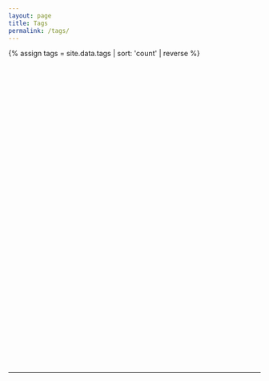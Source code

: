 ```yaml
---
layout: page
title: Tags
permalink: /tags/
---
```


{% assign tags = site.data.tags | sort: 'count' | reverse %}

<div style="height: 600px;" id="tagcloud"> </div>

<hr>

<div id="taglist">
<h3 id="taglisth3"></h3>
</div>

<script>
var words = [
	{% for tag in tags %}
		{text: "{{ tag.name }}",
		weight: {{ tag.count }},
    html: { class: "cloud-word" },
		handlers: {click: function() {
document.getElementById('taglist').innerHTML = '<h3 id="taglisth3">{{ tag.name }} posts</h3>\
<ul class="post-list-compact">\
{% for post in site.posts %} {% for t in post.tags %} {% if t == tag.key %}\
<li> <a class="post-link" href="{{ post.url | prepend: site.baseurl }}">\
{{ post.title }} </a> <span class="post-list-date">\
{{ post.date | date: "%d %b, %Y" }}</span> </li>\
{% endif %} {% endfor %} {% endfor %} </ul>';
		}},
		link: "#taglisth3"
	},
	{% endfor %}
];
$(function() {
	$('#tagcloud').jQCloud(words, {
		autoResize: true,
    delay: 10,
    classPattern: null,
    steps: 10,
    colors: ["#a00",
             "#821",
             "#642",
             "#463",
             "#284",
             "#0a5",
             "#2a6",
             "#4a7",
             "#8a8",
             "#aaa"
             ],
    fontSize: { from: 0.1, to: 0.02 }
	});
});

</script>
